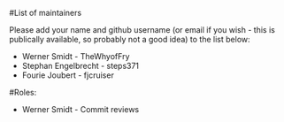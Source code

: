 #List of maintainers

Please add your name and github username (or email if you wish - this is publically available, so probably not a good idea) to the list below:

* Werner Smidt - TheWhyofFry
* Stephan Engelbrecht - steps371
* Fourie Joubert - fjcruiser

#Roles:

* Werner Smidt - Commit reviews


